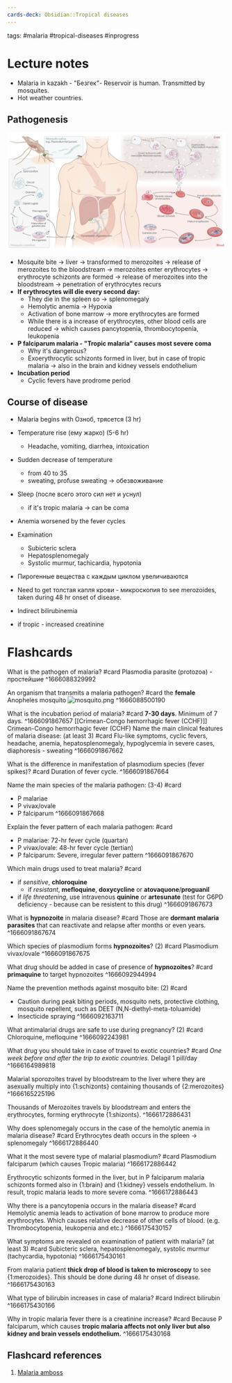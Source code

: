 ```yaml
---
cards-deck: Obsidian::Tropical diseases
---
```

tags: #malaria #tropical-diseases #inprogress 

# Lecture notes

- Malaria in kazakh - "Безгек"- Reservoir is human. Transmitted by mosquites.
- Hot weather countries. 

## Pathogenesis
![malaria-pathway.png](malaria-pathway.png)
- Mosquite bite → liver → transformed to merozoites → release of merozoites to the bloodstream → merozoites enter erythrocytes → erythrocyte schizonts are formed → release of merozoites into the bloodstream → penetration of erythrocytes recurs
- **If erythrocytes will die every second day:**
	- They die in the spleen so → splenomegaly
	- Hemolytic anemia → Hypoxia
	- Activation of bone marrow → more erythrocytes are formed 
	- While there is a increase of erythrocytes, other blood cells are reduced → which causes pancytopenia, thrombocytopenia, leukopenia
- **P falciparum malaria - "Tropic malaria" causes most severe coma**
	- Why it's dangerous? 
	- Exoerythrocytic schizonts formed in liver, but in case of tropic malaria → also in the brain and kidney vessels endothelium
- **Incubation period**
	- Cyclic fevers have prodrome period

## Course of disease
- Malaria begins with Озноб, трясется (3 hr)
- Temperature rise (ему жарко) (5-6 hr)
	- Headache, vomiting, diarrhea, intoxication
- Sudden decrease of temperature
	- from 40 to 35
	- sweating, profuse sweating → обезвоживание
- Sleep (после всего этого сил нет и уснул)
	- if it's tropic malaria → can be coma

- Anemia worsened by the fever cycles
- Examination
	- Subicteric sclera
	- Hepatosplenomegaly
	- Systolic murmur, tachicardia, hypotonia
- Пирогенные вещества с каждым циклом увеличиваются
- Need to get толстая капля крови - микроскопия to see merozoides, taken during 48 hr onset of disease.
- Indirect bilirubinemia
- if tropic - increased creatinine


# Flashcards

What is the pathogen of malaria? #card 
Plasmodia parasite (protozoa) - простейшие
^1666088329992

An organism that transmits a malaria pathogen? #card 
the **female** Anopheles mosquito
![mosquito.png](mosquito.png)
^1666088500190

What is the incubation period of malaria? #card 
**7-30 days**. Minimum of 7 days.
^1666091867657
[[Crimean-Congo hemorrhagic fever (CCHF)]] Crimean-Congo hemorrhagic fever (CCHF)
Name the main clinical features of malaria disease: (at least 3) #card 
Flu-like symptoms, cyclic fevers, headache, anemia, hepatosplenomegaly, hypoglycemia in severe cases, diaphoresis - sweating
^1666091867662

What is the difference in manifestation of plasmodium species (fever spikes)? #card 
Duration of fever cycle.
^1666091867664

Name the main species of the malaria pathogen: (3-4) #card 
- P malariae
- P vivax/ovale
- P falciparum
^1666091867668

Explain the fever pattern of each malaria pathogen: #card 
- P malariae: 72-hr fever cycle (quartan)
- P vivax/ovale: 48-hr fever cycle (tertian)
- P falciparum: Severe, irregular fever pattern
^1666091867670

Which main drugs used to treat malaria? #card 
- if *sensitive*, **chloroquine**
	- if *resistant*, **mefloquine**, **doxycycline** or **atovaquone**/**proguanil**
- if *life threatening*, use intravenous **quinine** or **artesunate** (test for G6PD deficiency - because can be resistent to this drug)
^1666091867673

What is **hypnozoite** in malaria disease? #card 
Those are **dormant malaria parasites** that can reactivate and relapse after months or even years.
^1666091867674

Which species of plasmodium forms **hypnozoites**? (2) #card 
Plasmodium vivax/ovale
^1666091867675

What drug should be added in case of presence of **hypnozoites**? #card 
**primaquine** to target hypnozoites
^1666092944994

Name the prevention methods against mosquito bite: (2) #card 
- Caution during peak biting periods, mosquito nets, protective clothing, mosquito repellent, such as DEET (N,N-diethyl-meta-toluamide)
- Insecticide spraying
^1666092163711

What antimalarial drugs are safe to use during pregnancy? (2) #card 
Chloroquine, mefloquine
^1666092243981

What drug you should take in case of travel to exotic countries? #card 
*One week before and after the trip to exotic countries.*
Delagil 1 pill/day
^1666164989818

Malarial sporozoites travel by bloodstream to the liver where they are asexually multiply into {1:schizonts} containing thousands of {2:merozoites}
^1666165225196

Thousands of Merozoites travels by bloodstream and enters the erythrocytes, forming erythrocyte {1:shizonts}.
^1666172886431

Why does splenomegaly occurs in the case of the hemolytic anemia in malaria disease? #card 
Erythrocytes death occurs in the spleen → splenomegaly
^1666172886440

What it the most severe type of malarial plasmodium? #card 
Plasmodium falciparum (which causes Tropic malaria)
^1666172886442

Erythrocytic schizonts formed in the liver, but in P falciparum malaria schizonts formed also in {1:brain} and {1:kidney} vessels endothelium. In result, tropic malaria leads to more severe coma.
^1666172886443

Why there is a pancytopenia occurs in the malaria disease? #card 
Hemolytic anemia leads to activation of bone marrow to produce more erythrocytes. Which causes relative decrease of other cells of blood. (e.g. Thrombocytopenia, leukopenia and etc.)
^1666175430157

What symptoms are revealed on examination of patient with malaria? (at least 3) #card 
Subicteric sclera, hepatosplenomegaly, systolic murmur (tachycardia, hypotonia)
^1666175430161

From malaria patient **thick drop of blood is taken to microscopy** to see {1:merozoides}. This should be done during 48 hr onset of disease.
^1666175430163

What type of bilirubin increases in case of malaria? #card 
Indirect bilirubin
^1666175430166

Why in tropic malaria fever there is a creatinine increase? #card 
Because P falciparum, which causes **tropic malaria affects not only liver but also kidney and brain vessels endothelium.**
^1666175430168


## Flashcard references
1. [Malaria amboss](https://www.google.com/url?sa=t&rct=j&q=&esrc=s&source=web&cd=&cad=rja&uact=8&ved=2ahUKEwio6Pa7xen6AhVqDRAIHYGtBlsQFnoECA0QAQ&url=https%3A%2F%2Fwww.amboss.com%2Fus%2Fknowledge%2FMalaria%2F&usg=AOvVaw1ztCtkQviOUXMgxIbt4Dv-)

